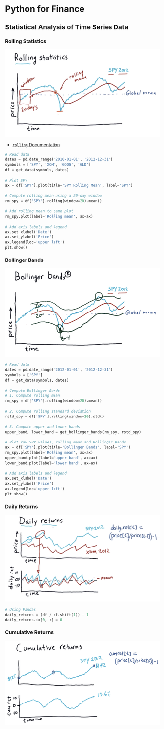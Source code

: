 # Python for Finance

## Statistical Analysis of Time Series Data

### Rolling Statistics
![Rolling statistics](img/rolling-statistics.png)

- [`rolling` Documentation](https://pandas.pydata.org/pandas-docs/stable/reference/api/pandas.DataFrame.rolling.html)

```python
# Read data
dates = pd.date_range('2010-01-01', '2012-12-31')
symbols = ['SPY', 'XOM', 'GOOG', 'GLD']
df = get_data(symbols, dates)

# Plot SPY
ax = df['SPY'].plot(title='SPY Rolling Mean', label='SPY')

# Compute rolling mean using a 20-day window
rm_spy = df['SPY'].rolling(window=20).mean()

# Add rolling mean to same plot
rm_spy.plot(label='Rolling mean', ax=ax)

# Add axis labels and legend
ax.set_xlabel('Date')
ax.set_ylabel('Price')
ax.legend(loc='upper left')
plt.show()
```

### Bollinger Bands
![Rolling statistics](img/bollinger-bands.png)

```python
# Read data
dates = pd.date_range('2012-01-01', '2012-12-31')
symbols = ['SPY']
df = get_data(symbols, dates)

# Compute Bollinger Bands
# 1. Compute rolling mean
rm_spy = df['SPY'].rolling(window=20).mean()

# 2. Compute rolling standard deviation
rstd_spy = df['SPY'].rolling(window=20).std()

# 3. Compute upper and lower bands
upper_band, lower_band = get_bollinger_bands(rm_spy, rstd_spy)

# Plot raw SPY values, rolling mean and Bollinger Bands
ax = df['SPY'].plot(title='Bollinger Bands', label='SPY')
rm_spy.plot(label='Rolling mean', ax=ax)
upper_band.plot(label='upper band', ax=ax)
lower_band.plot(label='lower band', ax=ax)

# Add axis labels and legend
ax.set_xlabel('Date')
ax.set_ylabel('Price')
ax.legend(loc='upper left')
plt.show()
```

### Daily Returns
![Daily returns](img/daily-returns.png)

```python
# Using Pandas
daily_returns = (df / df.shift(1)) - 1
daily_returns.ix[0, :] = 0
```

### Cumulative Returns
![Cumulative returns](img/cumulative-returns.png)
